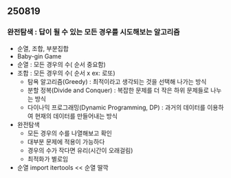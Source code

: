 ## 250819
### 완전탐색 : 답이 될 수 있는 모든 경우를 시도해보는 알고리즘
- 순열, 조합, 부분집합
- Baby-gin Game
- 순열 : 모든 경우의 수( 순서 중요함)
- 조합 : 모든 경우의 수( 순서 x ex: 로또)
  - 탐욕 알고리즘(Greedy) : 최적이라고 생각되는 것을 선택해 나가는 방식
  - 분할 정복(Divide and Conquer) : 복잡한 문제를 더 작은 하위 문제들로 나누는 방식 
  - 다이나믹 프로그래밍(Dynamic Programming, DP) : 과거의 데이터를 이용하여 현재의 데이터를 만들어내는 방식
- 완전탐색
  - 모든 경우의 수를 나열해보고 확인
  - 대부분 문제에 적용이 가능하다
  - 경우의 수가 작다면 유리(시간이 오래걸림)
  - 최적화가 별로임
- 순열  import itertools << 순열 딸깍
